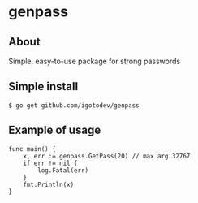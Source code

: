# genpass

## About
Simple, easy-to-use package for strong passwords

## Simple install

```
$ go get github.com/igotodev/genpass
```

## Example of usage

```
func main() {
	x, err := genpass.GetPass(20) // max arg 32767
	if err != nil {
		log.Fatal(err)
	}
	fmt.Println(x)
}

```

